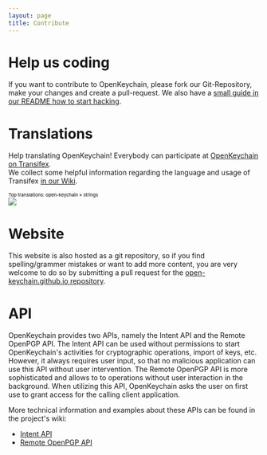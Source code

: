 ```yaml
---
layout: page
title: Contribute
---
```


#  Help us coding

If you want to contribute to OpenKeychain, please fork our Git-Repository, make your changes and create a pull-request.
We also have a [small guide in our README how to start hacking](https://github.com/open-keychain/open-keychain#how-to-help-the-project).

# Translations

Help translating OpenKeychain! Everybody can participate at [OpenKeychain on Transifex](http://www.transifex.com/projects/p/open-keychain/).  
We collect some helpful information regarding the language and usage of Transifex [in our Wiki](https://github.com/open-keychain/open-keychain/wiki/Language-Conventions).

<a target="_blank" style="text-decoration:none; color:black; font-size:66%" href="https://www.transifex.com/projects/p/open-keychain/resource/strings/" 
title="See more information on Transifex.com">Top translations: open-keychain » strings</a><br/>
<img border="0" src="https://www.transifex.com/projects/p/open-keychain/resource/strings/chart/image_png"/>

# Website

This website is also hosted as a git repository, so if you find spelling/grammer mistakes or want to add more content, you are very welcome to do so by submitting a pull request for the [open-keychain.github.io repository](https://github.com/open-keychain/open-keychain.github.io).

# API

OpenKeychain provides two APIs, namely the Intent API and the Remote OpenPGP API. The Intent API can be used without permissions to start OpenKeychain's activities for cryptographic operations, import of keys, etc. However, it always requires user input, so that no malicious application can use this API without user intervention.
The Remote OpenPGP API is more sophisticated and allows to to operations without user interaction in the background. When utilizing this API, OpenKeychain asks the user on first use to grant access for the calling client application.

More technical information and examples about these APIs can be found in the project's wiki:

  * [Intent API](https://github.com/open-keychain/open-keychain/wiki/Intent-API)
  * [Remote OpenPGP API](https://github.com/open-keychain/open-keychain/wiki/OpenPGP-API)

